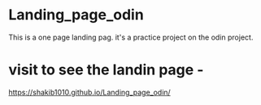 # Landing_page_odin
This is a one page landing pag. it's a practice project on the odin project.

# visit to see the landin page - 
https://shakib1010.github.io/Landing_page_odin/
